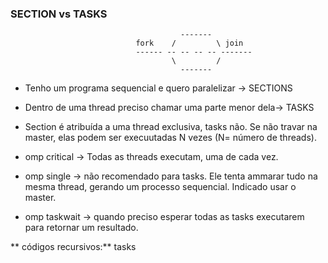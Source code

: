 ### SECTION vs TASKS


                                          -------
                                fork    /         \ join
                                ------ -- -- -- -- -------         
                                        \         /
                                          -------




- Tenho um programa sequencial e quero paralelizar -> SECTIONS
- Dentro de uma thread preciso chamar uma parte menor dela-> TASKS


- Section é atribuída a uma thread exclusiva, tasks não. Se não travar na master, elas podem ser execuutadas N vezes (N= número de threads).

- omp critical -> Todas as threads executam, uma de cada vez.
- omp single -> não recomendado para tasks. Ele tenta ammarar tudo na mesma thread, gerando um processo sequencial. Indicado usar o master. 
- omp taskwait -> quando preciso esperar todas as tasks executarem para retornar um resultado.

** códigos recursivos:** tasks


